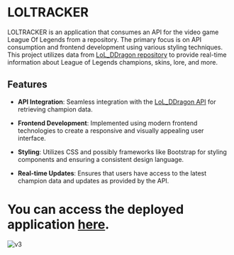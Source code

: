 # LOLTRACKER

LOLTRACKER is an application that consumes an API for the video game League Of Legends from a repository. The primary focus is on API consumption and frontend development using various styling techniques. This project utilizes data from [LoL_DDragon repository](https://github.com/InFinity54/LoL_DDragon) to provide real-time information about League of Legends champions, skins, lore, and more.

## Features

- **API Integration**: Seamless integration with the [LoL_DDragon API](https://github.com/InFinity54/LoL_DDragon) for retrieving champion data.
  
- **Frontend Development**: Implemented using modern frontend technologies to create a responsive and visually appealing user interface.

- **Styling**: Utilizes CSS and possibly frameworks like Bootstrap for styling components and ensuring a consistent design language.

- **Real-time Updates**: Ensures that users have access to the latest champion data and updates as provided by the API.

# You can access the deployed application [here](https://drmcodes-lolapp.vercel.app/).

![v3](https://github.com/drmcodes/lol-api-app/assets/143167807/99febef2-9827-4a64-81ce-81f2177cd9ae)
